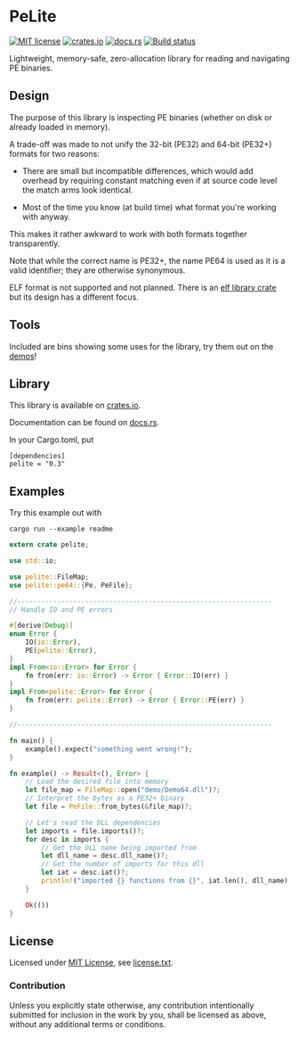 PeLite
======

[![MIT license](https://img.shields.io/crates/l/pelite.svg)](https://opensource.org/licenses/MIT)
[![crates.io](https://img.shields.io/crates/v/pelite.svg)](https://crates.io/crates/pelite)
[![docs.rs](https://docs.rs/pelite/badge.svg)](https://docs.rs/pelite)
[![Build status](https://ci.appveyor.com/api/projects/status/6obf6w6awf4b540r/branch/master?svg=true)](https://ci.appveyor.com/project/CasualX/pelite/branch/master)

Lightweight, memory-safe, zero-allocation library for reading and navigating PE binaries.

Design
------

The purpose of this library is inspecting PE binaries (whether on disk or already loaded in memory).

A trade-off was made to not unify the 32-bit (PE32) and 64-bit (PE32+) formats for two reasons:

* There are small but incompatible differences, which would add overhead by requiring constant matching even if at source code level the match arms look identical.

* Most of the time you know (at build time) what format you're working with anyway.

This makes it rather awkward to work with both formats together transparently.

Note that while the correct name is PE32+, the name PE64 is used as it is a valid identifier; they are otherwise synonymous.

ELF format is not supported and not planned. There is an [elf library crate](https://crates.io/crates/elf) but its design has a different focus.

Tools
-----

Included are bins showing some uses for the library, try them out on the [demos](demo)!

Library
-------

This library is available on [crates.io](https://crates.io/crates/pelite).

Documentation can be found on [docs.rs](https://docs.rs/pelite/).

In your Cargo.toml, put

```
[dependencies]
pelite = "0.3"
```

Examples
--------

Try this example out with

`cargo run --example readme`

```rust
extern crate pelite;

use std::io;

use pelite::FileMap;
use pelite::pe64::{Pe, PeFile};

//----------------------------------------------------------------
// Handle IO and PE errors

#[derive(Debug)]
enum Error {
	IO(io::Error),
	PE(pelite::Error),
}
impl From<io::Error> for Error {
	fn from(err: io::Error) -> Error { Error::IO(err) }
}
impl From<pelite::Error> for Error {
	fn from(err: pelite::Error) -> Error { Error::PE(err) }
}

//----------------------------------------------------------------

fn main() {
	example().expect("something went wrong!");
}

fn example() -> Result<(), Error> {
	// Load the desired file into memory
	let file_map = FileMap::open("demo/Demo64.dll")?;
	// Interpret the bytes as a PE32+ binary
	let file = PeFile::from_bytes(&file_map)?;

	// Let's read the DLL dependencies
	let imports = file.imports()?;
	for desc in imports {
		// Get the DLL name being imported from
		let dll_name = desc.dll_name()?;
		// Get the number of imports for this dll
		let iat = desc.iat()?;
		println!("imported {} functions from {}", iat.len(), dll_name);
	}

	Ok(())
}
```

License
-------

Licensed under [MIT License](https://opensource.org/licenses/MIT), see [license.txt](license.txt).

### Contribution

Unless you explicitly state otherwise, any contribution intentionally submitted
for inclusion in the work by you, shall be licensed as above, without any additional terms or conditions.

